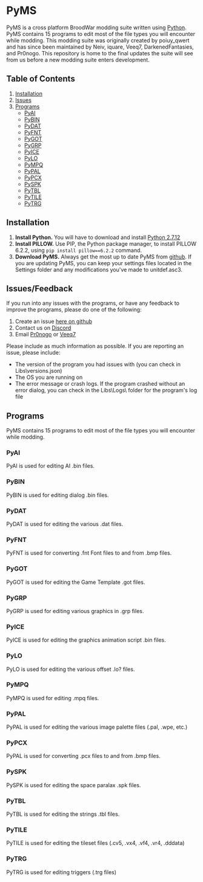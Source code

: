 # PyMS
PyMS is a cross platform BroodWar modding suite written using [Python](http://www.python.org). PyMS contains 15 programs to edit most of the file types you will encounter while modding. This modding suite was originally created by poiuy_qwert and has since been maintained by Neiv, iquare, Veeq7, DarkenedFantasies, and Pr0nogo. This repository is home to the final updates the suite will see from us before a new modding suite enters development.

## Table of Contents
1. [Installation](#installation)
1. [Issues](#issuesfeedback)
1. [Programs](#programs)
   * [PyAI](#pyai)
   * [PyBIN](#pybin)
   * [PyDAT](#pydat)
   * [PyFNT](#pyfnt)
   * [PyGOT](#pygot)
   * [PyGRP](#pygrp)
   * [PyICE](#pyice)
   * [PyLO](#pylo)
   * [PyMPQ](#pympq)
   * [PyPAL](#pypal)
   * [PyPCX](#pypcx)
   * [PySPK](#pyspk)
   * [PyTBL](#pytbl)
   * [PyTILE](#pytile)
   * [PyTRG](#pytrg)


## Installation
1. **Install Python.** You will have to download and install [Python 2.7.12](https://www.python.org/downloads/release/python-2712/)
1. **Install PILLOW.** Use PIP, the Python package manager, to install PILLOW 6.2.2, using `pip install pillow==6.2.2` command.
1. **Download PyMS.** Always get the most up to date PyMS from [github](https://github.com/veeq7/PyMS-Veeq/archive/master.zip). If you are updating PyMS, you can keep your settings files located in the Settings folder and any modifications you've made to unitdef.asc3.

## Issues/Feedback
If you run into any issues with the programs, or have any feedback to improve the programs, please do one of the following:
1. Create an issue [here on github](https://github.com/veeq7/PyMS-Veeq/issues)
1. Contact us on [Discord](https://discordapp.com/invite/s5SKBmY)
1. Email [Pr0nogo](mailto:pronogo@hotmail.com) or [Veeq7](mailto:veeq72@gmail.com)

Please include as much information as possible. If you are reporting an issue, please include:
* The version of the program you had issues with (you can check in Libs\versions.json)
* The OS you are running on
* The error message or crash logs. If the program crashed without an error dialog, you can check in the Libs\Logs\ folder for the program's log file

## Programs
PyMS contains 15 programs to edit most of the file types you will encounter while modding.

### PyAI
PyAI is used for editing AI .bin files.

### PyBIN
PyBIN is used for editing dialog .bin files.

### PyDAT
PyDAT is used for editing the various .dat files.

### PyFNT
PyFNT is used for converting .fnt Font files to and from .bmp files.

### PyGOT
PyGOT is used for editing the Game Template .got files.

### PyGRP
PyGRP is used for editing various graphics in .grp files.

### PyICE
PyICE is used for editing the graphics animation script .bin files.

### PyLO
PyLO is used for editing the various offset .lo? files.

### PyMPQ
PyMPQ is used for editing .mpq files.

### PyPAL
PyPAL is used for editing the various image palette files (.pal, .wpe, etc.)

### PyPCX
PyPAL is used for converting .pcx files to and from .bmp files.

### PySPK
PySPK is used for editing the space paralax .spk files.

### PyTBL
PyTBL is used for editing the strings .tbl files.

### PyTILE
PyTILE is used for editing the tileset files (.cv5, .vx4, .vf4, .vr4, .dddata)

### PyTRG
PyTRG is used for editing triggers (.trg files)
